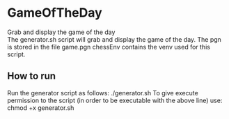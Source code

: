 # GameOfTheDay
Grab and display the game of the day  
The generator.sh script will grab and display the game of the day. The pgn is stored in the file game.pgn
chessEnv contains the venv used for this script.
## How to run
Run the generator script as follows: ./generator.sh
To give execute permission to the script (in order to be executable with the above line) use: chmod +x generator.sh 
